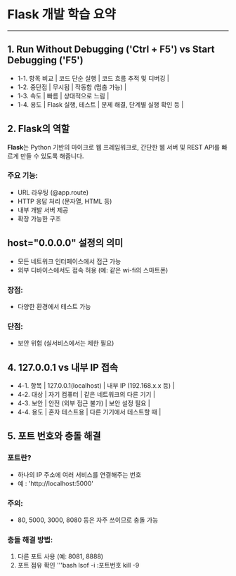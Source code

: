 # Flask 개발 학습 요약

---

## 1. Run Without Debugging ('Ctrl + F5') vs Start Debugging ('F5')
- 1-1. 항목 비교 | 코드 단순 실행 | 코드 흐름 추적 및 디버깅 |
- 1-2. 중단점 | 무시됨 | 작동함 (멈춤 가능) |
- 1-3. 속도 | 빠름 | 상대적으로 느림 |
- 1-4. 용도 | Flask 실행, 테스트 | 문제 해결, 단계별 실행 확인 등 |

## 2. Flask의 역할
**Flask**는 Python 기반의 마이크로 웹 프레임워크로, 간단한 웹 서버 및 REST API를 빠르게 만들 수 있도록 해줍니다.

### 주요 기능:
- URL 라우팅 (@app.route)
- HTTP 응답 처리 (문자열, HTML 등)
- 내부 개발 서버 제공
- 확장 가능한 구조

## host="0.0.0.0" 설정의 의미

- 모든 네트워크 인터페이스에서 접근 가능
- 외부 디바이스에서도 접속 허용 (예: 같은 wi-fi의 스마트폰)

### 장점:
- 다양한 환경에서 테스트 가능

### 단점:
- 보안 위험 (실서비스에서는 제한 필요)

## 4. 127.0.0.1 vs 내부 IP 접속
- 4-1. 항목 | 127.0.0.1(localhost) | 내부 IP (192.168.x.x 등) |
- 4-2. 대상 | 자기 컴퓨터 | 같은 네트워크의 다른 기기 |
- 4-3. 보안 | 안전 (외부 접근 불가) | 보안 설정 필요 |
- 4-4. 용도 | 혼자 테스트용 | 다른 기기에서 테스트할 때 |

## 5. 포트 번호와 충돌 해결

### 포트란? 
- 하나의 IP 주소에 여러 서비스를 연결해주는 번호
- 예 : 'http://localhost:5000'

### 주의:
- 80, 5000, 3000, 8080 등은 자주 쓰이므로 충돌 가능

### 충돌 해결 방법:
1. 다른 포트 사용 (예: 8081, 8888)
2. 포트 점유 확인
    '''bash
    lsof -i :포트번호
    kill -9 <PID>

